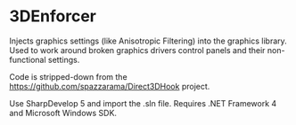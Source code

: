 3DEnforcer
==========

Injects graphics settings (like Anisotropic Filtering) into the graphics library. Used to work around broken graphics drivers control panels and their non-functional settings.

Code is stripped-down from the https://github.com/spazzarama/Direct3DHook project.

Use SharpDevelop 5 and import the .sln file. Requires .NET Framework 4 and Microsoft Windows SDK. 

